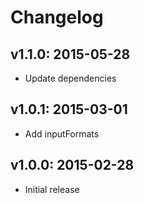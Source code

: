 # Changelog

## v1.1.0: 2015-05-28

- Update dependencies

## v1.0.1: 2015-03-01

- Add inputFormats

## v1.0.0: 2015-02-28

- Initial release

